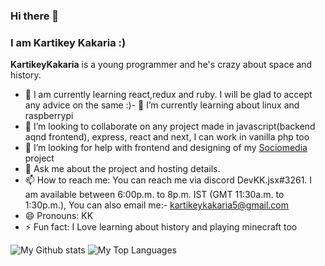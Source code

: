 ### Hi there 👋
### I am Kartikey Kakaria :)


<!-- ### 🔭 I am currently learning node.js and mongob. I will be glad to accept any advice on the same :)

### If you want to know more about the current project or future projects reach me on discord DevKK.php#3261
### If you are looking for help for any project in plain js or php you can contact me on discord i will be glad to help

### I am available between 6:00p.m. to 8p.m. IST (GMT 11:30a.m. to 1:30p.m.) -->



**KartikeyKakaria** is a young programmer and he's crazy about space and history.

- 🔭 I am currently learning react,redux and ruby. I will be glad to accept any advice on the same :)- 🌱 I’m currently learning about linux and raspberrypi
- 👯 I’m looking to collaborate on any project made in javascript(backend aqnd frontend), express, react and next, I can work in vanilla php too
- 🤔 I’m looking for help with frontend and designing of my [Sociomedia](https://github.com/KartikeyKakaria/Sociomedia-backend) project
- 💬 Ask me about the project and hosting details.
- 📫 How to reach me: You can reach me via discord DevKK.jsx#3261. I am available between 6:00p.m. to 8p.m. IST (GMT 11:30a.m. to 1:30p.m.), You can also email me:- kartikeykakaria5@gmail.com
- 😄 Pronouns: KK
- ⚡ Fun fact: I Love learning about history and playing minecraft too

 ![My Github stats](https://github-stats-alpha.vercel.app/api?username=KartikeyKakaria&cc=023&tc=fff)
 ![My Top Languages](https://github-readme-stats.vercel.app/api/top-langs/?username=KartikeyKakaria&theme=dark&layout=compact)


